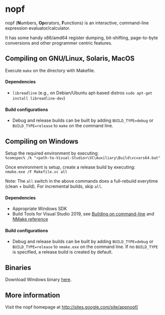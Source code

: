 # nopf

nopf (**N**umbers, **Op**erators, **F**unctions) is an interactive, command-line expression evaluator/calculator.

It has some handy x86/amd64 register dumping, bit-shifting, page-to-byte conversions and other programmer centric features.

## Compiling on GNU/Linux, Solaris, MacOS
Execute `make` on the directory with Makefile.

#### Dependencies
* `libreadline` (e.g., on Debian/Ubuntu apt-based distros `sudo apt-get install libreadline-dev`)

#### Build configurations
* Debug and release builds can be built by adding `BUILD_TYPE=debug` or `BUILD_TYPE=release` to `make` on the command line.

## Compiling on Windows
Setup the required environment by executing:  
`%comspec% /k "<path-to-Visual-Studio>\VC\Auxiliary\Build\vcvars64.bat"`

Once environment is setup, create a release build by executing:  
`nmake.exe /F Makefile.vc all`

Note: The `all` switch in the above commands does a full-rebuild everytime (clean + build). For incremental builds, skip `all`.

#### Dependencies
* Appropriate Windows SDK
* Build Tools for Visual Studio 2019, see [Building on command-line](https://docs.microsoft.com/en-us/cpp/build/building-on-the-command-line?view=vs-2019) and [NMake reference](https://docs.microsoft.com/en-us/cpp/build/reference/nmake-reference?view=vs-2019)

#### Build configurations
* Debug and release builds can be built by adding `BUILD_TYPE=debug` or `BUILD_TYPE=release` to `nmake.exe` on the command line. If no `BUILD_TYPE` is specified, a release build is created by default.

## Binaries
Download Windows binary [here](https://sites.google.com/site/appnopf/downloads).

## More information
Visit the nopf homepage at http://sites.google.com/site/appnopf/
